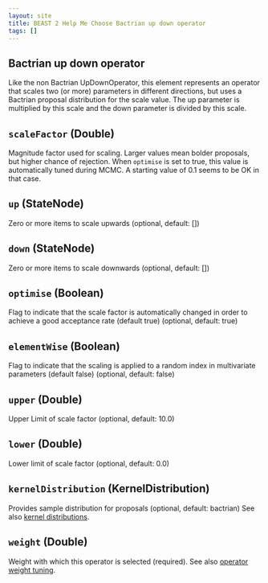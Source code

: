 ```yaml
---
layout: site
title: BEAST 2 Help Me Choose Bactrian up down operator
tags: []
---
```


## Bactrian up down operator

Like the non Bactrian UpDownOperator, this element represents an operator that scales two (or more) parameters in different directions, but uses a Bactrian proposal distribution for the scale value. 
The up parameter is multiplied by this scale and the down parameter is divided by this scale.

## `scaleFactor` (Double)

Magnitude factor used for scaling. 
Larger values mean bolder proposals, but higher chance of rejection.
When `optimise` is set to true, this value is automatically tuned during MCMC.
A starting value of 0.1 seems to be OK in that case.

## `up` (StateNode)

Zero or more items to scale upwards (optional, default: [])

## `down` (StateNode)

Zero or more items to scale downwards (optional, default: [])

## `optimise` (Boolean)

Flag to indicate that the scale factor is automatically changed in order to achieve a good acceptance rate (default true) (optional, default: true)

## `elementWise` (Boolean)

Flag to indicate that the scaling is applied to a random index in multivariate parameters (default false) (optional, default: false)

## `upper` (Double)

Upper Limit of scale factor (optional, default: 10.0)

## `lower` (Double)

Lower limit of scale factor (optional, default: 0.0)

## `kernelDistribution` (KernelDistribution)

Provides sample distribution for proposals (optional, default: bactrian)
See also [kernel distributions](../BactrianDistribution/).

## `weight` (Double)

Weight with which this operator is selected (required).
See also [operator weight tuning](../OperatorWeights/).

